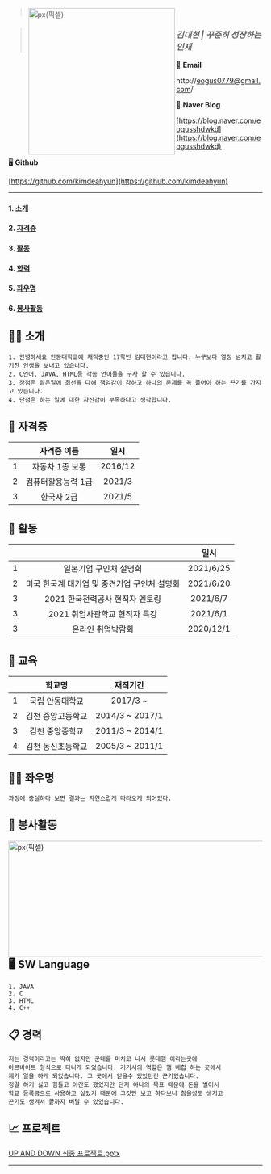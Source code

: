 > <img src="https://user-images.githubusercontent.com/55431809/123609091-5292fe80-d83a-11eb-971d-b8d199eb81a5.JPG" width="290px" height="290px" title="px(픽셀)" align="left"></img><br/>

>  ### ***김대현  | 꾸준히 성장하는 인재***

📧  **Email**

http://eogus0779@gmail.com/

📙  **Naver Blog**

[https://blog.naver.com/eogusshdwkd](https://blog.naver.com/eogusshdwkd)

🖥  **Github**

[https://github.com/kimdeahyun](https://github.com/kimdeahyun)

<hr/>

#### 1. [소개](https://github.com/kimdeahyun/Engineering-Comm./blob/main/README.md#%EF%B8%8F-%EC%86%8C%EA%B0%9C)
#### 2. [자격증](https://github.com/kimdeahyun/Engineering-Comm./blob/main/README.md#-%EC%9E%90%EA%B2%A9%EC%A6%9D)
#### 3. [활동](https://github.com/kimdeahyun/Engineering-Comm./blob/main/README.md#-%ED%99%9C%EB%8F%99)
#### 4. [학력](https://github.com/kimdeahyun/Engineering-Comm./blob/main/README.md#-%ED%95%99%EB%A0%A5)
#### 5. [좌우명](https://github.com/kimdeahyun/Engineering-Comm./blob/main/README.md#-%EC%A2%8C%EC%9A%B0%EB%AA%85)
#### 6. [봉사활동](https://github.com/kimdeahyun/Engineering-Comm./blob/main/README.md#-%EB%B4%89%EC%82%AC%ED%99%9C%EB%8F%99)

## 🙋‍♀️ 소개

```
1. 안녕하세요 안동대학교에 재직중인 17학번 김대현이라고 합니다. 누구보다 열정 넘치고 활기찬 인생을 보내고 있습니다.
2. C언어, JAVA, HTML등 각종 언어들을 구사 할 수 있습니다.
3. 장점은 맡은일에 최선을 다해 책임감이 강하고 하나의 문제를 꼭 풀어야 하는 끈기를 가지고 있습니다.
4. 단점은 하는 일에 대한 자신감이 부족하다고 생각합니다.
```

## 📜 자격증

| | 자격증 이름 | 일시 | 
| :-: | :-: | :-: | 
| 1 | 자동차 1종 보통 | 2016/12 |
| 2 | 컴퓨터활용능력 1급  | 2021/3 | 
| 3 | 한국사 2급 | 2021/5 |

## 🧩 활동

| |  | 일시 | 
| :-: | :-: | :-: | 
| 1 | 일본기업 구인처 설명회 | 2021/6/25 |
| 2 | 미국 한국계 대기업 및 중견기업 구인처 설명회 | 2021/6/20 | 
| 3 | 2021 한국전력공사 현직자 멘토링 | 2021/6/7 | 
| 3 | 2021 취업사관학교 현직자 특강 | 2021/6/1 | 
| 3 | 온라인 취업박람회 | 2020/12/1 | 

## 🏫 교육

| | 학교명 | 재직기간 | 
| :-: | :-: | :-: | 
| 1 | 국립 안동대학교 | 2017/3 ~ |
| 2 | 김천 중앙고등학교 | 2014/3 ~ 2017/1 | 
| 3 | 김천 중앙중학교 | 2011/3 ~ 2014/1 | 
| 4 | 김천 동신초등학교 | 2005/3 ~ 2011/1 | 

## 👊🏼 좌우명

```
과정에 충실하다 보면 결과는 자연스럽게 따라오게 되어있다.
```

## 🧸 봉사활동
<img src="https://user-images.githubusercontent.com/55431809/123637226-bd533280-d858-11eb-8759-5b9bea68b9fc.JPG" width="980px" height="230px" title="px(픽셀)" align="left"></img><br/>

## 🖥 SW Language

```
1. JAVA
2. C
3. HTML
4. C++
```

## 📋 경력

```
저는 경력이라고는 딱히 없지만 군대를 미치고 나서 롯데햄 이라는곳에 
아르바이트 형식으로 다니게 되었습니다. 거기서의 역할은 햄 배합 하는 곳에서
제가 일을 하게 되었습니다. 그 곳에서 얻을수 있었던건 끈기였습니다. 
정말 하기 싫고 힘들고 야간도 했었지만 단지 하나의 목표 때문에 돈을 벌어서
학교 등록금으로 사용하고 싶었기 때문에 그것만 보고 하다보니 참을성도 생기고
끈기도 생겨서 끝까지 버틸 수 있었습니다. 
```

## 📈 프로젝트 

[UP AND DOWN 최종 프로젝트.pptx](https://github.com/kimdeahyun/Engineering-Comm./files/6737256/UP.AND.DOWN.pptx)

<hr/>
